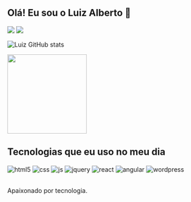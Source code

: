 ## Olá! Eu sou o Luiz Alberto 🤙

<div> 
  <a href="https://www.instagram.com/luuiz.alberto/" target="_blank"><img src="https://img.shields.io/badge/-Instagram-%23E4405F?style=for-the-badge&logo=instagram&logoColor=white" target="_blank"></a>
  <a href="https://www.linkedin.com/in/luiz-alberto-dev/" target="_blank"><img src="https://img.shields.io/badge/-LinkedIn-%230077B5?style=for-the-badge&logo=linkedin&logoColor=white" target="_blank"></a>
  
![Luiz GitHub stats](https://github-readme-stats.vercel.app/api?username=luuizalberto&show_icons=true&theme=dark&count_private=true)
  
<img height="180em" src="https://github-readme-stats.vercel.app/api/top-langs/?username=luuizalberto&layout=compact&langs_count=7&theme=dark&cache_seconds=1800"/>


## Tecnologias que eu uso no meu dia

<div style="display: inline_block">
  <img align="center" alt="html5" src="https://img.shields.io/badge/HTML5-E34F26?style=for-the-badge&logo=html5&logoColor=white" />
  <img align="center" alt="css" src="https://img.shields.io/badge/CSS3-1572B6?style=for-the-badge&logo=css3&logoColor=white" />
  <img align="center" alt="js" src="https://img.shields.io/badge/JavaScript-F7DF1E?style=for-the-badge&logo=javascript&logoColor=black" />
<!--   <img align="center" alt="bootstrap" src="https://img.shields.io/badge/Bootstrap-563D7C?style=for-the-badge&logo=bootstrap&logoColor=white" /> -->
  <img align="center" alt="jquery" src="https://img.shields.io/badge/jQuery-0769AD?style=for-the-badge&logo=jquery&logoColor=white" />
  <img align="center" alt="react" src="https://img.shields.io/badge/React-20232A?style=for-the-badge&logo=react&logoColor=61DAFB" />
  <img align="center" alt="angular" src="https://img.shields.io/badge/Angular-DD0031?style=for-the-badge&logo=angular&logoColor=white" />
  <img align="center" alt="wordpress" src="https://img.shields.io/badge/Wordpress-20232A?style=for-the-badge&logo=wordpress&logoColor=white" />
</div><br/>
  
 <!--
    ![Snake animation](https://github.com/luuizalberto/luuizalberto/blob/output/github-contribution-grid-snake.svg)
 -->

Apaixonado por tecnologia.
